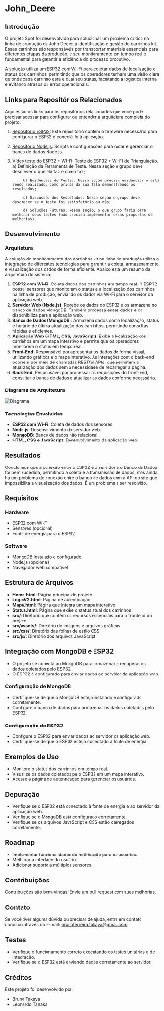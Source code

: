 # John_Deere

## Introdução

O projeto Spot foi desenvolvido para solucionar um problema crítico na linha de produção da John Deere: a identificação e gestão de carrinhos kit. Esses carrinhos são responsáveis por transportar materiais essenciais para diferentes etapas da produção, e seu monitoramento em tempo real é fundamental para garantir a eficiência do processo produtivo.

A solução utiliza um ESP32 com Wi-Fi para coletar dados de localização e status dos carrinhos, permitindo que os operadores tenham uma visão clara de onde cada carrinho está e qual seu status, facilitando a logística interna e evitando atrasos ou erros operacionais.

## Links para Repositórios Relacionados

Aqui estão os links para os repositórios relacionados que você pode precisar acessar para configurar ou entender a arquitetura completa do projeto:

1. [Repositório ESP32](https://github.com/Leo-Tanaka/esp32): Este repositório contém o firmware necessário para configurar o ESP32 e conectá-lo à aplicação.
2. [Repositório Node.js](https://github.com/Leo-Tanaka/esp32-server): Scripts e configurações para rodar e gerenciar o banco de dados Node.js.
3. [Vídeo teste do ESP32 + WI-FI](https://www.youtube.com/watch?v=SjN68S9C7Mc): Teste  do ESP32 + WI-FI de Triangulação.
			a) Definição da Ferramenta de Teste. Nessa seção o grupo deve descrever o que ela faz e como faz;

			b) Evidências de Testes. Nessa seção precisa evidenciar o está sendo realizado, como prints da sua tela demonstrando os resultados;

			c) Discussão dos Resultados. Nessa seção o grupo deve descrecer se o teste foi satisfatório ou não;

			d) Soluções Futuras. Nessa seção, o que grupo faria para melhorar seus testes (não precisa implementar essas propostas de melhorias).

## Desenvolvimento

### Arquitetura

A solução de monitoramento dos carrinhos kit na linha de produção utiliza a integração de diferentes tecnologias para garantir a coleta, armazenamento e visualização dos dados de forma eficiente. Abaixo está um resumo da arquitetura do sistema:

1. **ESP32 com Wi-Fi**: Coleta dados dos carrinhos em tempo real. O ESP32 possui sensores que monitoram o status e a localização dos carrinhos na linha de produção, enviando os dados via Wi-Fi para o servidor da aplicação web.
2. **Servidor Web (Node.js)**: Recebe os dados do ESP32 e os armazena no banco de dados MongoDB. Também processa esses dados e os disponibiliza para a aplicação web.
3. **Banco de Dados (MongoDB)**: Armazena dados como localização, status e horário de última atualização dos carrinhos, permitindo consultas rápidas e eficientes.
4. **Aplicação Web (HTML, CSS, JavaScript)**: Exibe a localização dos carrinhos em um mapa interativo e permite que os operadores monitorem o status em tempo real.
5. **Front-End**: Responsável por apresentar os dados de forma visual, utilizando gráficos e o mapa interativo. As interações com o back-end ocorrem por meio de chamadas RESTful APIs, que permitem a atualização dos dados sem a necessidade de recarregar a página.
6. **Back-End**: Responsável por processar as requisições do front-end, consultar o banco de dados e atualizar os dados conforme necessário.

### Diagrama de Arquitetura

![Diagrama](./src/assets/diagram.png)

### Tecnologias Envolvidas

- **ESP32 com Wi-Fi**: Coleta de dados dos sensores.
- **Node.js**: Desenvolvimento do servidor web.
- **MongoDB**: Banco de dados não relacional.
- **HTML, CSS e JavaScript**: Desenvolvimento da aplicação web.

## Resultados

Concluimos que a conexão entre o ESP32 e o servidor e o Banco de Dados foi bem sucedida, permitindo a coleta e a transmissão de dados, mas  ainda há um problema de conexão entre o banco de dados com a API do site que impossibilita a visualização dos dados. É um problema a ser resolvido.

## Requisitos

### Hardware

- ESP32 com Wi-Fi
- Sensores (opcional)
- Fonte de energia para o ESP32

### Software

- MongoDB instalado e configurado
- Node.js (opcional)
- Navegador web compatível

## Estrutura de Arquivos

- **Home.html**: Página principal do projeto
- **LoginV2.html**: Página de autenticação
- **Mapa.html**: Página que integra um mapa interativo
- **Status.html**: Página que exibe o status atual dos carrinhos
- **src/**: Diretório que contém os recursos essenciais para o frontend do projeto
- **src/assets/**: Diretório de imagens e arquivos gráficos
- **src/css/**: Diretório das folhas de estilo CSS
- **src/js/**: Diretório dos arquivos JavaScript

## Integração com MongoDB e ESP32

- O projeto se conecta ao MongoDB para armazenar e recuperar os dados coletados pelo ESP32.
- O ESP32 é configurado para enviar dados ao servidor da aplicação web.

### Configuração de MongoDB

- Certifique-se de que o MongoDB esteja instalado e configurado corretamente.
- Configure o banco de dados para armazenar os dados coletados pelo ESP32.

### Configuração do ESP32

- Configure o ESP32 para enviar dados ao servidor da aplicação web.
- Certifique-se de que o ESP32 esteja conectado à fonte de energia.

## Exemplos de Uso

- Monitore o status dos carrinhos em tempo real.
- Visualize os dados coletados pelo ESP32 em um mapa interativo.
- Acesse a página de autenticação para gerenciar os usuários.

## Depuração

- Verifique se o ESP32 está conectado à fonte de energia e ao servidor da aplicação web.
- Verifique se o MongoDB está configurado corretamente.
- Verifique se os arquivos JavaScript e CSS estão carregados corretamente.

## Roadmap

- Implementar funcionalidades de notificação para os usuários.
- Melhorar a interface do usuário.
- Adicionar suporte a múltiplos sensores.

## Contribuições

Contribuições são bem-vindas! Envie um pull request com suas melhorias.

## Contato

Se você tiver alguma dúvida ou precisar de ajuda, entre em contato conosco através do e-mail: brunoferreira.takaya@gmail.com.

## Testes

- Verifique o funcionamento correto executando os testes unitários e de integração.
- Verifique se o ESP32 está enviando dados corretamente ao servidor.

## Créditos

Este projeto foi desenvolvido por:

- Bruno Takaya
- Leonardo Tanaka

